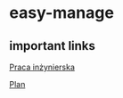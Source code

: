 # easy-manage

## important links

[Praca inżynierska](https://docs.google.com/document/d/152ciI7MKFu_sy3RFR4vye-7bya57rnhDH_31ukkLVow/edit#)

[Plan](https://github.com/wojtekwanczyk/easy-manage/images/schedule.jpg)


